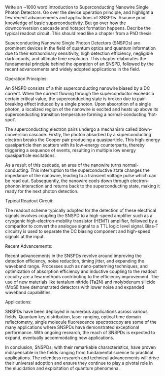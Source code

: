 <!-- #gpt generation
model: gpt-4
max tokens: 3000
temperature: 0.3
-->

<!-- prompt -->
Write an ~1000 word introduction to Superconducting Nanowire Single Photon Detectors. Go over the device operation principle, and highlight a few recent advancements and applications of SNSPDs. Asuume prior knowledge of basic superconductivity. But go over how the downconversion cascasde and hotspot formation happens. Decribe the typical readout circuit. This should read like a chapter from a PhD thesis

<!-- end prompt -->

<!-- Generated with 🤗 OpenAI's [GPT-4] -->
Superconducting Nanowire Single Photon Detectors (SNSPDs) are prominent devices in the field of quantum optics and quantum information due to their extraordinary sensitivity, high detection efficiency, negligible dark counts, and ultimate time resolution. This chapter elaborates the fundamental principle behind the operation of an SNSPD, followed by the recent advancements and widely adopted applications in the field.

Operation Principles:

An SNSPD consists of a thin superconducting nanowire biased by a DC current. When the current flowing through the superconductor exceeds a certain critical value, the superconducting state is broken due to pair-breaking effect induced by a single photon. Upon absorption of a single photon, a localized region of the nanowire is excited and heats up above its superconducting transition temperature forming a normal-conducting 'hot-spot'.

The superconducting electron pairs undergo a mechanism called down-conversion cascade. Firstly, the photon absorbed by a superconducting electron breaks the Cooper pair producing a quasiparticle. This high-energy quasiparticle then scatters with its low-energy counterparts, thereby triggering a sequence of events, resulting in multiple low energy quasiparticle excitations.

As a result of this cascade, an area of the nanowire turns normal-conducting. This interruption to the superconductive state changes the impedance of the nanowire, leading to a transient voltage pulse which can be read out. Subsequently, the nanowire cools down through electron-phonon interaction and returns back to the superconducting state, making it ready for the next photon detection.

Typical Readout Circuit:

The readout scheme typically adopted for the detection of these electrical signals involves coupling the SNSPD to a high-speed amplifier such as a cryogenic high-electron-mobility transistor (HEMT) amplifier, followed by a comparitor to convert the analogue signal to a TTL logic level signal. Bias-T circuitry is used to separate the DC biasing component and high-speed signals at the input.

Recent Advancements:

Recent advancements in the SNSPDs revolve around improving the detection efficiency, noise reduction, timing jitter, and expanding the waveband range. Processes such as nano-patterning techniques, and optimization of absorption efficiency and inductive coupling to the readout circuitry are a few methods contributing to the efficiency improvement. The use of new materials like tantalum nitride (Ta2N) and molybdenum silicide (MoSi) have demonstrated detectors with lower noise and expanded waveband capabilities.

Applications:

SNSPDs have been deployed in numerous applications across various fields. Quantum key distribution, laser ranging, optical time domain reflectometry, single molecule fluorescence spectroscopy are some of the many applications where SNSPDs have demonstrated exceptional performance. With ongoing research, the reach of SNSPDs is expected to expand, eventually accommodating new applications.

In conclusion, SNSPDs, with their remarkable characteristics, have proven indispensable in the fields ranging from fundamental science to practical applications. The relentless research and technical advancements will drive their universal adoption and ensure they continue to play a pivotal role in the elucidation and exploitation of quantum phenomena.